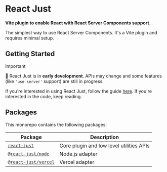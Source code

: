 # React Just

**Vite plugin to enable React with React Server Components support.**

The simplest way to use React Server Components. It's a Vite plugin and requires minimal setup.

## Getting Started

> [!IMPORTANT]
> 🚧 React Just is in **early development**. APIs may change and some features (like `'use server'` support) are still in progress.

If you're interested in using React Just, follow the guide [here](https://reactjust.dev). If you're interested in the code, keep reading.

## Packages

This monorepo contains the following packages:

| Package                                   | Description                              |
| ----------------------------------------- | ---------------------------------------- |
| [`react-just`](./packages/react-just)     | Core plugin and low level utilities APIs |
| [`@react-just/node`](./packages/node)     | Node.js adapter                          |
| [`@react-just/vercel`](./packages/vercel) | Vercel adapter                           |
